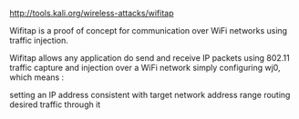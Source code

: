 http://tools.kali.org/wireless-attacks/wifitap

Wifitap is a proof of concept for communication over WiFi networks using traffic injection.

Wifitap allows any application do send and receive IP packets using 802.11 traffic capture and injection over a WiFi network simply configuring wj0, which means :

setting an IP address consistent with target network address range
routing desired traffic through it
